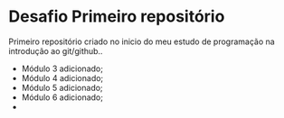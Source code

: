 # Desafio Primeiro repositório 
Primeiro repositório criado no inicio do meu estudo de programação na introdução ao git/github..
 - Módulo 3 adicionado;
 - Módulo 4 adicionado;
 - Módulo 5 adicionado;
 - Módulo 6 adicionado;
 - 